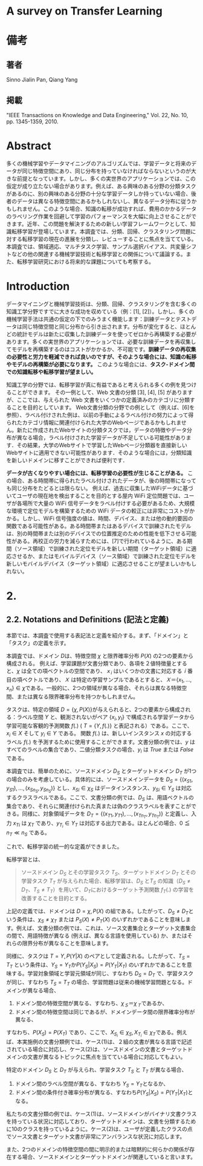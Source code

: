 # A survey on Transfer Learning

# 備考

## 著者
Sinno Jialin Pan, Qiang Yang

## 掲載
"IEEE Transactions on Knowledge and Data Engineering," Vol. 22, No. 10, pp. 1345-1359, 2010.

# Abstract

多くの機械学習やデータマイニングのアルゴリズムでは、学習データと将来のデータが同じ特徴空間にあり、同じ分布を持っていなければならないというのが大きな前提となっています。しかし、多くの実世界のアプリケーションでは、この仮定が成り立たない場合があります。例えば、ある興味のある分野の分類タスクがあるのに、別の興味のある分野の十分な学習データしか持っていない場合、後者のデータは異なる特徴空間にあるかもしれないし、異なるデータ分布に従うかもしれません。このような場合、知識の転移が成功すれば、費用のかかるデータのラベリング作業を回避して学習のパフォーマンスを大幅に向上させることができます。近年、この問題を解決するための新しい学習フレームワークとして、知識転移学習が登場しています。本調査では、分類、回帰、クラスタリング問題に対する転移学習の現在の進展を分類し、レビューすることに焦点を当てている。本調査では、領域適応、マルチタスク学習、サンプル選択バイアス、共変量シフトなどの他の関連する機械学習技術と転移学習との関係について議論する。また、転移学習研究における将来的な課題についても考察する。

# Introduction

データマイニングと機械学習技術は、分類、回帰、クラスタリングを含む多くの知識工学分野ですでに大きな成功を収めている（例：[1], [2]）。しかし、多くの機械学習手法は共通の仮定の下でのみうまく機能します：訓練データとテストデータは同じ特徴空間と同じ分布から引き出されます。分布が変化すると、ほとんどの統計モデルは新たに収集した訓練データを使ってゼロから再構築する必要があります。多くの実世界のアプリケーションでは、必要な訓練データを再収集してモデルを再構築するのはコストがかかるか、不可能です。**訓練データの再収集の必要性と労力を軽減できれば良いのですが、そのような場合には、知識の転移やモデルの再構築が必要になります。** このような場合には、**タスク-ドメイン間での知識転移や転移学習が望ましい。**

知識工学の分野では、転移学習が真に有益であると考えられる多くの例を見つけることができます。 その一例として、Web 文書の分類 [3], [4], [5] がありますが、ここでは、与えられた Web 文書をいくつかの定義済みのカテゴリに分類することを目的としています。 Web文書分類の分野での例として（例えば、[6]を参照）、ラベル付けされた例は、以前の手動によるラベル付けの努力によって得られたカテゴリ情報に関連付けられた大学のWebページであるかもしれません。新たに作成されたWebサイトの分類タスクでは，データの特徴やデータ分布が異なる場合，ラベル付けされた学習データが不足している可能性があります．その結果，大学のWebサイトで学習したWebページ分類器を直接新しいWebサイトに適用できない可能性があります．そのような場合には，分類知識を新しいドメインに移すことができれば便利です．

**データが古くなりやすい場合には、転移学習の必要性が生じることがある。** この場合、ある時間帯に得られたラベル付けされたデータが、後の時間帯になっても同じ分布をたどるとは限らない。 例えば、過去に収集したWiFiデータに基づいてユーザの現在地を検出することを目的とする屋内 WiFi 定位問題では、ユーザが各場所で大量の WiFi 信号データをラベル付けする必要があるため、大規模な環境で定位モデルを構築するための WiFi データの較正には非常にコストがかかる。しかし、WiFi 信号強度の値は、時間、デバイス、または他の動的要因の関数である可能性がある。ある時間帯またはあるデバイスで訓練されたモデルは、別の時間帯または別のデバイスでの位置推定のための性能を低下させる可能性がある。再校正の労力を減らすためには、[7]で行われているように、ある期間（ソース領域）で訓練された定位モデルを新しい期間（ターゲット領域）に適応させるか、またはモバイルデバイス（ソース領域）で訓練された定位モデルを新しいモバイルデバイス（ターゲット領域）に適応させることが望ましいかもしれない。

# 2. 
## 2.2. Notations and Definitions (記法と定義)

本節では、本調査で使用する表記法と定義を紹介する。まず、「ドメイン」と「タスク」の定義を示す。

本調査では、ドメイン $D$は、特徴空間 $\chi$ と限界確率分布 $P(X)$ の2つの要素から構成される。 例えば、学習課題が文書分類であり、各項を２値特徴量とすると、$\chi$ は全ての項ベクトルの空間であり、$ｘ_i$ はいくつかの文書に対応する$ｉ$番目の項ベクトルであり、$Ｘ$ は特定の学習サンプルであるとすると、$Ｘ ＝\{ x_1, \dots, x_n\} \in \chi$である。一般的に、2つの領域が異なる場合、それらは異なる特徴空間、または異なる限界確率分布を持つかもしれません。

タスクは、特定の領域 $D = \{\chi, P(X)\}$が与えられると、2つの要素から構成される：ラベル空間 $Y$ と、観測されないがペア $\{x_i, y_I\}$ で構成される学習データから学習可能な客観的予測関数 $f(.)$ ( $T = \{Y,f(.)\}$ と表記される）である。ここで、$x_i \in X$ そして $y_i \in Y$ である。
関数 $f(.)$ は、新しいインスタンス $x$ の対応するラベル $f(.)$ を予測するために使用することができます。文書分類の例では、$y$ はすべてのラベルの集合であり、二値分類タスクの場合、$y_i$ は *True* または *False* である。

本調査では、簡単のために、ソースドメイン $D_S$ とターゲットドメイン $D_T$ が1つの場合のみを考慮している。具体的には、ソースドメインデータを $D_S = \{(x_{S1}, y_{S1}),\dots,(x_{Sn_S},y_{Sn_S})\}$ とし、$x_{Si} \in \chi_S$ はデータインスタンス、$y_{Si} \in Y_S$ は対応するクラスラベルである。ここで、文書分類の例では、$D_S$ は、用語ベクトルの集合であり、それらに関連付けられた真または偽のクラスラベルを表すことができる。同様に、対象領域データを $D_T = \{(x_{T1},y_{T1}),\dots,(x_{Tn_T},y_{Tn_T})\}$ と定義し、入力 $x_{Ti}$ は $\chi_T$ であり、$y_{T_i} \in Y_T$ は対応する出力である。ほとんどの場合、$0 \leqq n_T \ll n_S$ である。

これで、転移学習の統一的な定義ができました。

転移学習とは、
> ソースドメイン $D_S$ とその学習タスク $T_S$、ターゲットドメイン $D_T$ とその学習タスク $T_T$ が与えられた場合、転移学習は、$D_S$ と$T_S$ の知識（$D_S \neq D_T$、$T_S \neq T_T$）を用いて、$D_T$におけるターゲット予測関数 $f_T(.)$ の学習を改善することを目的とする。

上記の定義では、ドメインは $D={\chi,P(X)}$ の組である。したがって、$D_S \neq D_T$という条件は、$\chi_S \neq \chi_T$ または $P_S(X) \neq P_T(X)$ のいずれかであることを意味します。例えば、文書分類の例では、これは、ソース文書集合とターゲット文書集合の間で、用語特徴が異なる (例えば、異なる言語を使用している) か、またはそれらの限界分布が異なることを意味します。

同様に、タスクは $T={Y,P(Y|X)}$ のペアとして定義される。したがって、$T_S=T_T$ という条件は、$Y_S = Y_T$か$P(Y_S|X_S)=P(Y_T|X_T)$ のいずれかであることを意味する。学習対象領域と学習元領域が同じ、すなわち $D_S=D_T$ で、学習タスクが同じ、すなわち $T_S=T_T$ の場合、学習問題は従来の機械学習問題となる。ドメインが異なる場合、

1. ドメイン間の特徴空間が異なる、すなわち、$\chi_Ｓ＝\chi_Ｔ$であるか、
2. ドメイン間の特徴空間は同じであるが、ドメインデータ間の限界確率分布が異なる、

すなわち、$P(X_S)=P(X_T)$ であり、ここで、$X_{S_i} \in \chi_S, X_{T_i} \in \chi_T$である。例えば、本実施例の文書分類例では、ケース(1)は、２組の文書が異なる言語で記述されている場合に対応し、ケース(2)は、ソースドメインの文書とターゲットドメインの文書が異なるトピックに焦点を当てている場合に対応してもよい。

特定のドメイン $D_S$ と $D_T$ が与えられ、学習タスク $T_S$ と $T_T$ が異なる場合、
1. ドメイン間のラベル空間が異なる、すなわち $Y_S=Y_T$となるか、
2. ドメイン間の条件付き確率分布が異なる、すなわち$P(Y_S|X_S)=P(Y_T|X_T)$となる。

私たちの文書分類の例では、ケース(1)は、ソースドメインがバイナリ文書クラスを持っている状況に対応しており、ターゲットドメインは、文書を分類するために10のクラスを持っているように。ケース(2)は、ユーザが定義したクラスの点でソース文書とターゲット文書が非常にアンバランスな状況に対応します。

また、2つのドメインの特徴空間の間に明示的または暗黙的に何らかの関係が存在する場合、ソースドメインとターゲットドメインが関連していると言います。